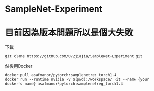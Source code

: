 # SampleNet-Experiment
# 目前因為版本問題所以是個大失敗

下載
```
git clone https://github.com/072jiajia/SampleNet-Experiment.git
```
然後用Docker

```
docker pull asafmanor/pytorch:samplenetreg_torch1.4
docker run --runtime nvidia -v $(pwd):/workspace/ -it --name {your docker's name} asafmanor/pytorch:samplenetreg_torch1.4
```


